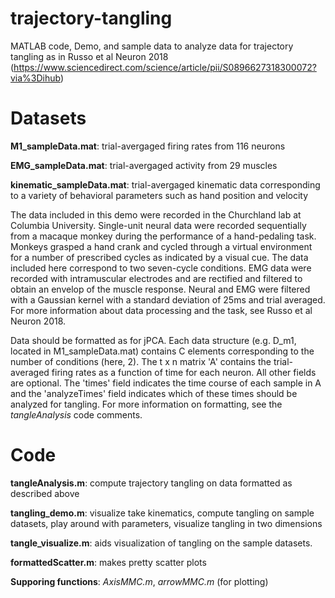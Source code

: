 # trajectory-tangling
MATLAB code, Demo, and sample data to analyze data for trajectory tangling as in Russo et al Neuron 2018 (https://www.sciencedirect.com/science/article/pii/S0896627318300072?via%3Dihub)

# Datasets
**M1_sampleData.mat**: trial-avergaged firing rates from 116 neurons

**EMG_sampleData.mat**: trial-avergaged activity from 29 muscles

**kinematic_sampleData.mat**: trial-avergaged kinematic data corresponding to a variety of behavioral parameters such as hand position and velocity 

The data included in this demo were recorded in the Churchland lab at Columbia University. Single-unit neural data were recorded sequentially from a macaque monkey during the performance of a hand-pedaling task.  Monkeys grasped a hand crank and cycled through a virtual environment for a number of prescribed cycles as indicated by a visual cue. The data included here correspond to two seven-cycle conditions. EMG data were recorded with intramuscular electrodes and are rectified and filtered to obtain an envelop of the muscle response. Neural and EMG were filtered with a Gaussian kernel with a standard deviation of 25ms and trial averaged. For more information about data processing and the task, see Russo et al Neuron 2018. 

Data should be formatted as for jPCA. Each data structure (e.g. D_m1, located in M1_sampleData.mat) contains C elements corresponding to the number of conditions (here, 2). The t x n matrix 'A' contains the trial-averaged firing rates as a function of time for each neuron. All other fields are optional. The 'times' field indicates the time course of each sample in A and the 'analyzeTimes' field indicates which of these times should be analyzed for tangling. For more information on formatting, see the *tangleAnalysis* code comments.

# Code

**tangleAnalysis.m**: compute trajectory tangling on data formatted as described above

**tangling_demo.m**: visualize take kinematics, compute tangling on sample datasets, play around with parameters, visualize tangling in two dimensions

**tangle_visualize.m**: aids visualization of tangling on the sample datasets. 

**formattedScatter.m**: makes pretty scatter plots

**Supporing functions**: *AxisMMC.m*, *arrowMMC.m* (for plotting)

